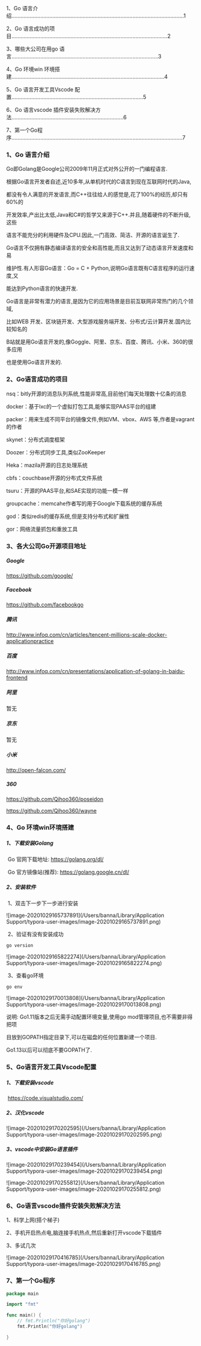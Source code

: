 1、Go 语言介绍..................................................................................................................1

2、Go 语言成功的项目.......................................................................................................2

3、哪些大公司在用go 语言.................................................................................................3

4、Go 环境win 环境搭建.....................................................................................................4

5、Go 语言开发工具Vscode 配置.......................................................................................5

6、Go 语言vscode 插件安装失败解决方法..........................................................................6

7、第一个Go程序.................................................................................................................7



### 1、Go 语言介绍

Go即Golang是Google公司2009年11月正式对外公开的一门编程语言.

根据Go语言开发者自述,近10多年,从单机时代的C语言到现在互联网时代的Java,

都没有令人满意的开发语言,而C++往往给人的感觉是,花了100%的经历,却只有60%的

开发效率,产出比太低,Java和C#的哲学又来源于C++.并且,随着硬件的不断升级,这些

语言不能充分的利用硬件及CPU.因此,一门高效、简洁、开源的语言诞生了.

Go语言不仅拥有静态编译语言的安全和高性能,而且又达到了动态语言开发速度和易

维护性.有人形容Go语言：Go = C + Python,说明Go语言既有C语言程序的运行速度,又

能达到Python语言的快速开发.

Go语言是非常有潜力的语言,是因为它的应用场景是目前互联网非常热门的几个领域,

比如WEB 开发、区块链开发、大型游戏服务端开发、分布式/云计算开发.国内比较知名的

B站就是用Go语言开发的,像Goggle、阿里、京东、百度、腾讯、小米、360的很多应用

也是使用Go语言开发的.



### 2、Go语言成功的项目

nsq：bitly开源的消息队列系统,性能非常高,目前他们每天处理数十亿条的消息

docker：基于lxc的一个虚拟打包工具,能够实现PAAS平台的组建

packer：用来生成不同平台的镜像文件,例如VM、vbox、AWS 等,作者是vagrant的作者

skynet：分布式调度框架

Doozer：分布式同步工具,类似ZooKeeper

Heka：mazila开源的日志处理系统

cbfs：couchbase开源的分布式文件系统

tsuru：开源的PAAS平台,和SAE实现的功能一模一样

groupcache：memcahe作者写的用于Google下载系统的缓存系统

god：类似redis的缓存系统,但是支持分布式和扩展性

gor：网络流量抓包和重放工具



### 3、各大公司Go开源项目地址

##### Google

https://github.com/google/



##### Facebook

https://github.com/facebookgo



##### 腾讯

http://www.infoq.com/cn/articles/tencent-millions-scale-docker-applicationpractice



##### 百度

http://www.infoq.com/cn/presentations/application-of-golang-in-baidu-frontend



##### 阿里

暂无



##### 京东

暂无



##### 小米

http://open-falcon.com/



##### 360

https://github.com/Qihoo360/poseidon

https://github.com/Qihoo360/wayne



### 4、Go 环境win环境搭建

##### 1、下载安装Golang

​	Go 官网下载地址:  https://golang.org/dl/

​	Go 官方镜像站(推荐):  https://golang.google.cn/dl/

##### 2、安装软件

​	1、双击下一步下一步进行安装

![image-20201029165737891](/Users/banna/Library/Application Support/typora-user-images/image-20201029165737891.png)

​	2、验证有没有安装成功

```shell
go version
```

![image-20201029165822274](/Users/banna/Library/Application Support/typora-user-images/image-20201029165822274.png)

​	3、查看go环境

```shell
go env
```

![image-20201029170013808](/Users/banna/Library/Application Support/typora-user-images/image-20201029170013808.png)



说明:  Go1.11版本之后无需手动配置环境变量,使用go mod管理项目,也不需要非得把项

目放到GOPATH指定目录下,可以在磁盘的任何位置新建一个项目.

Go1.13以后可以彻底不要GOPATH了.



### 5、Go语言开发工具Vscode配置

##### 1、下载安装vscode

​	https://code.visualstudio.com/

##### 2、汉化vscode

![image-20201029170202595](/Users/banna/Library/Application Support/typora-user-images/image-20201029170202595.png)



##### 3、vscode中安装Go语言插件

![image-20201029170239454](/Users/banna/Library/Application Support/typora-user-images/image-20201029170239454.png)



![image-20201029170255812](/Users/banna/Library/Application Support/typora-user-images/image-20201029170255812.png)



### 6、Go语言vscode插件安装失败解决方法

1、科学上网(搭个梯子)

2、手机开启热点电,脑连接手机热点,然后重新打开vscode下载插件

3、多试几次

![image-20201029170416785](/Users/banna/Library/Application Support/typora-user-images/image-20201029170416785.png)



### 7、第一个Go程序
```go
package main

import "fmt"

func main() {
	// fmt.Println("你好golang")
	fmt.Println("你好golang")

}
```